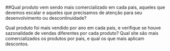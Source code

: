 ##Qual produto vem sendo mais comercializado em cada pais, aqueles que devemos escalar e aqueles que precisamos de atenção para seu desenvolvimento ou descontinuidade? <p>
Qual produto foi mais vendido por ano em cada pais, e verifique se houve sazonalidade de vendas diferentes por cada produto?
Qual site são mais comercializados os produtos por pais, e qual os que mais aplicam descontos.
